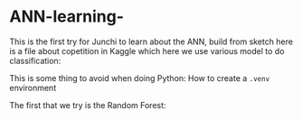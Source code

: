 # ANN-learning-
This is the first try for Junchi to learn about the ANN, build from sketch
here is a file about copetition in Kaggle which here we use various model to do classification:

This is some thing to avoid when doing Python:
How to create a `.venv` environment 

The first that we try is the Random Forest:
